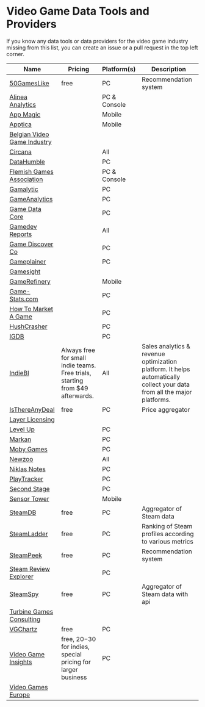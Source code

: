# Video Game Data Tools and Providers

If you know any data tools or data providers for the video game industry missing from this list, you can create an issue or a pull request in the top left corner.

|Name|Pricing|Platform(s)|Description|
|---|---|---|---|
|[50GamesLike](https://www.50gameslike.com/)|free|PC|Recommendation system|
|[Alinea Analytics](https://alineaanalytics.com/)||PC & Console||
|[App Magic](https://appmagic.rocks/top-charts/apps)||Mobile||
|[Apptica](https://apptica.com/en/)||Mobile|
|[Belgian Video Game Industry](https://gameindustry.be/)||||
|[Circana](https://www.circana.com/industries/video-games)||All||
|[DataHumble](https://datahumble.com/)||PC||
|[Flemish Games Association](https://www.flega.be/)||PC & Console||
|[Gamalytic](https://gamalytic.com/)||PC||
|[GameAnalytics](https://www.gameanalytics.com/)||PC||
|[Game Data Core](https://gamedatacore.ai/)||PC|
|[Gamedev Reports](https://gamedevreports.substack.com/)||All||
|[Game Discover Co](https://gamediscover.co/)||PC||
|[Gameplainer](https://gameplainer.com/)||PC||
|[Gamesight](https://gamesight.io/)||||
|[GameRefinery](https://www.gamerefinery.com/)||Mobile||
|[Game-Stats.com](https://games-stats.com/)||PC||
|[How To Market A Game](https://howtomarketagame.com/)||PC||
|[HushCrasher](https://hushcrasher.com/)||PC||
|[IGDB](https://www.igdb.com/)||PC||
|[IndieBI](https://indiebi.com/)|Always free for small indie teams. Free trials, starting from $49 afterwards.|All|Sales analytics & revenue optimization platform. It helps automatically collect your data from all the major platforms.|
|[IsThereAnyDeal](https://isthereanydeal.com/)|free|PC|Price aggregator|
|[Layer Licensing](https://www.layerlicensing.com/collab-tracker)||||
|[Level Up](https://www.levelup-analytics.com/)||PC||
|[Markan](https://markan.games)||PC||
|[Moby Games](https://www.mobygames.com/)||PC||
|[Newzoo](https://newzoo.com/)||All||
|[Niklas Notes](https://niklasnotes.com/dashboard)||PC||
|[PlayTracker](https://playtracker.net/)||PC||
|[Second Stage](https://secondstage.io/)||PC||
|[Sensor Tower](https://sensortower.com/)||Mobile||
|[SteamDB](https://steamdb.info/)|free|PC|Aggregator of Steam data|
|[SteamLadder](https://steamladder.com/)|free|PC|Ranking of Steam profiles according to various metrics|
|[SteamPeek](steampeek.hu)|free|PC|Recommendation system|
|[Steam Review Explorer](https://project.joshhills.dev/steam-review-explorer/)||PC||
|[SteamSpy](https://steamspy.com/)|free|PC|Aggregator of Steam data with api|
|[Turbine Games Consulting](https://turbine.games/)|||
|[VGChartz](https://www.vgchartz.com/)|free|PC||
|[Video Game Insights](https://app.sensortower.com/vgi/)|free, 20$-30$ for indies, special pricing for larger business|PC||
|[Video Games Europe](https://www.videogameseurope.eu/)|||

